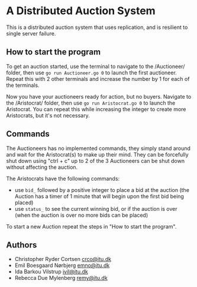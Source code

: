 # A Distributed Auction System

This is a distributed auction system that uses replication, and is resilient to single server failure.

## How to start the program

To get an auction started, use the terminal to navigate to the /Auctioneer/ folder, then use `go run Auctioneer.go 0` to launch the first auctioneer.
Repeat this with 2 other terminals and increase the number by 1 for each of the terminals.

Now you have your auctioneers ready for action, but no buyers.
Navigate to the /Aristocrat/ folder, then use `go run Aristocrat.go 0` to launch the Aristocrat.
You can repeat this while increasing the integer to create more Aristocrats, but it's not necessary.

## Commands

The Auctioneers has no implemented commands, they simply stand around and wait for the Aristocrat(s) to make up their mind.
They can be forcefully shut down using "ctrl + c" up to 2 of the 3 Auctioneers can be shut down without affecting the auction.

The Aristocrats have the following commands:

* use `bid_` followed by a positive integer to place a bid at the auction (the Auction has a timer of 1 minute that will begin upon the first bid being placed)
* use `status_` to see the current winning bid, or if the auction is over (when the auction is over no more bids can be placed)

To start a new Auction repeat the steps in "How to start the program".

## Authors

* Christopher Ryder Cortsen crco@itu.dk
* Emil Boesgaard Nørbjerg emno@itu.dk
* Ida Barkou Vilstrup ivil@itu.dk
* Rebecca Due Mylenberg remy@itu.dk

